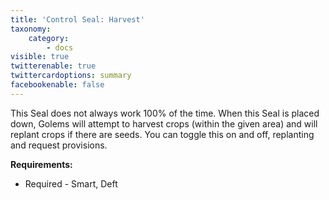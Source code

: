 ```yaml
---
title: 'Control Seal: Harvest'
taxonomy:
    category:
        - docs
visible: true
twitterenable: true
twittercardoptions: summary
facebookenable: false
---
```


This Seal does not always work 100% of the time. When this Seal is placed down, Golems will attempt to harvest crops (within the given area) and will replant crops if there are seeds. You can toggle this on and off, replanting and request provisions.

**Requirements:**

* Required - Smart, Deft
